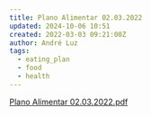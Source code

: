 ```yaml
---
title: Plano Alimentar 02.03.2022
updated: 2024-10-06 10:51
created: 2022-03-03 09:21:00Z
author: André Luz
tags:
  - eating_plan
  - food
  - health
---
```


[Plano Alimentar 02.03.2022.pdf](../../_resources/Plano_Alimentar_02.03.2022.pdf)